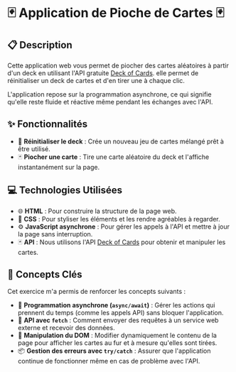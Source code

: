 # 🃏 Application de Pioche de Cartes 🃏

## 📋 Description

Cette application web vous permet de piocher des cartes aléatoires à partir d'un deck en utilisant l'API gratuite [Deck of Cards](https://deckofcardsapi.com/).  elle permet de réinitialiser un deck de cartes et d'en tirer une à chaque clic.

L'application repose sur la programmation asynchrone, ce qui signifie qu'elle reste fluide et réactive même pendant les échanges avec l'API. 

## ✨ Fonctionnalités

- 🔄 **Réinitialiser le deck** : Crée un nouveau jeu de cartes mélangé prêt à être utilisé.
- 🃏 **Piocher une carte** : Tire une carte aléatoire du deck et l'affiche instantanément sur la page.

## 💻 Technologies Utilisées

- 🌐 **HTML** : Pour construire la structure de la page web.
- 🎨 **CSS** : Pour styliser les éléments et les rendre agréables à regarder.
- ⚙️ **JavaScript asynchrone** : Pour gérer les appels à l'API et mettre à jour la page sans interruption.
- 🃏 **API** : Nous utilisons l'API [Deck of Cards](https://deckofcardsapi.com/) pour obtenir et manipuler les cartes.

## 🧠 Concepts Clés

Cet exercice m'a permis de renforcer les concepts suivants :

- 🔄 **Programmation asynchrone (`async/await`)** : Gérer les actions qui prennent du temps (comme les appels API) sans bloquer l'application.
- 📡 **API avec `fetch`** : Comment envoyer des requêtes à un service web externe et recevoir des données.
- 🎯 **Manipulation du DOM** : Modifier dynamiquement le contenu de la page pour afficher les cartes au fur et à mesure qu'elles sont tirées.
- 📦 **Gestion des erreurs avec `try/catch`** : Assurer que l'application continue de fonctionner même en cas de problème avec l'API.





